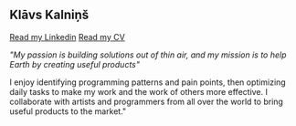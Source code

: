  <link rel="stylesheet" href="https://cdn.jsdelivr.net/gh/devicons/devicon@v2.15.1/devicon.min.css"> 
 
## **Klāvs Kalniņš**

[Read my Linkedin](www.linkedin.com/in/klāvs-kalniņš-877633207)
[Read my CV]([www.linkedin.com/in/klāvs-kalniņš-877633207](https://docs.google.com/document/d/1m8dUqqGe1-KktPxEgDsjAHQXkjcE4RozcbXdRFinnhw/edit?usp=sharing))

*"My passion is building solutions out of thin air, and my mission is to help Earth by creating useful products"*

I enjoy identifying programming patterns and pain points, then optimizing daily tasks to make my work and the work of others more effective.
I collaborate with artists and programmers from all over the world to bring useful products to the market."
